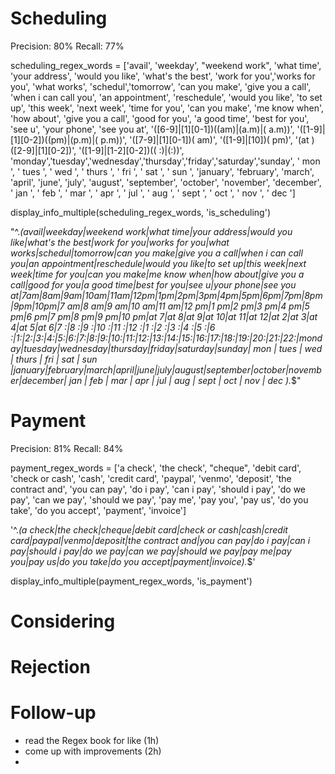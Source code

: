 # Scheduling

Precision: 80%
Recall: 77%

scheduling_regex_words = ['avail', 
                          'weekday', "weekend work", 'what time', 
                          'your address', 'would you like', 'what\'s the best',
                          'work for you','works for you', 'what works', 
                          'schedul','tomorrow',
                          'can you make', 'give you a call', 
                          'when i can call you', 'an appointment',
                          'reschedule', 'would you like', 'to set up', 'this week', 'next week',
                          'time for you',
                          'can you make', 'me know when', 'how about',
                          'give you a call', 'good for you', 'a good time',
                          'best for you', 'see u', 'your phone', 'see you at',
                          '([6-9]|[1][0-1])((am)|(a.m)|( a.m))',
                          '([1-9]|[1][0-2])((pm)|(p.m)|( p.m))',
                          '([7-9]|[1][0-1])( am)',
                          '([1-9]|[10])( pm)',
                          '(at )([2-9]|[1][0-2])',
                          '([1-9]|[1-2][0-2])(( :)|(:))',
                          'monday','tuesday','wednesday','thursday','friday','saturday','sunday',
                          ' mon ', ' tues ', ' wed ', ' thurs ', ' fri ', ' sat ', ' sun ',
                          'january', 'february', 'march', 'april', 'june', 
                          'july', 'august', 'september', 'october', 'november', 'december',
                          ' jan ', ' feb ', ' mar ', ' apr ', ' jul ', ' aug ', ' sept ',
                          ' oct ', ' nov ', ' dec ']

display_info_multiple(scheduling_regex_words, 'is_scheduling')

"^.*(avail|weekday|weekend work|what time|your address|would you like|what's the best|work for you|works for you|what works|schedul|tomorrow|can you make|give you a call|when i can call you|an appointment|reschedule|would you like|to set up|this week|next week|time for you|can you make|me know when|how about|give you a call|good for you|a good time|best for you|see u|your phone|see you at|7am|8am|9am|10am|11am|12pm|1pm|2pm|3pm|4pm|5pm|6pm|7pm|8pm|9pm|10pm|7 am|8 am|9 am|10 am|11 am|12 pm|1 pm|2 pm|3 pm|4 pm|5 pm|6 pm|7 pm|8 pm|9 pm|10 pm|at 7|at 8|at 9|at 10|at 11|at 12|at 2|at 3|at 4|at 5|at 6|7 :|8 :|9 :|10 :|11 :|12 :|1 :|2 :|3 :|4 :|5 :|6 :|1:|2:|3:|4:|5:|6:|7:|8:|9:|10:|11:|12:|13:|14:|15:|16:|17:|18:|19:|20:|21:|22:|monday|tuesday|wednesday|thursday|friday|saturday|sunday| mon | tues | wed | thurs | fri | sat | sun |january|february|march|april|june|july|august|september|october|november|december| jan | feb | mar | apr | jul | aug | sept | oct | nov | dec ).*$"

# Payment

Precision: 81%
Recall: 84%

payment_regex_words = ['a check', 'the check', "cheque",
                       'debit card', 'check or cash', 'cash',
                       'credit card', 'paypal', 'venmo', 
                       'deposit', 'the contract and',
                       'you can pay', 'do i pay', 'can i pay', 'should i pay',
                       'do we pay', 'can we pay', 'should we pay',
                       'pay me', 'pay you', 'pay us',
                       'do you take', 'do you accept',
                        'payment', 'invoice']

'^.*(a check|the check|cheque|debit card|check or cash|cash|credit card|paypal|venmo|deposit|the contract and|you can pay|do i pay|can i pay|should i pay|do we pay|can we pay|should we pay|pay me|pay you|pay us|do you take|do you accept|payment|invoice).*$'

display_info_multiple(payment_regex_words, 'is_payment')

# Considering

# Rejection

# Follow-up

- read the Regex book for like (1h)
- come up with improvements (2h)
- 





